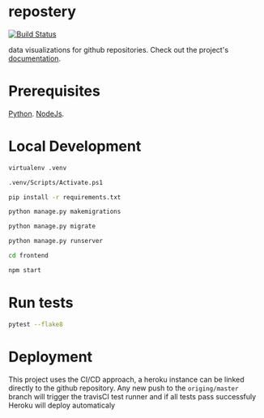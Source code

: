 # repostery

[![Build Status](https://travis-ci.org/squareflaw/repostery.svg?branch=master)](https://travis-ci.org/squareflaw/repostery)

data visualizations for github repositories. Check out the project's [documentation](http://squareflaw.github.io/repostery/).

# Prerequisites

[Python](https://www.python.org/downloads/).
[NodeJs](https://www.npmjs.com/package/download).

# Local Development

```bash
virtualenv .venv

.venv/Scripts/Activate.ps1

pip install -r requirements.txt

python manage.py makemigrations

python manage.py migrate

python manage.py runserver

cd frontend

npm start
```

# Run tests

```bash
pytest --flake8
```

# Deployment

This project uses the CI/CD approach, a heroku instance can be linked directly to the github repository.
Any new push to the `origing/master` branch will trigger the travisCI test runner and if all tests pass successfuly
Heroku will deploy automaticaly